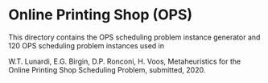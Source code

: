 # Online Printing Shop (OPS)

This directory contains the OPS scheduling problem instance generator and 120 OPS scheduling problem instances used in
  
   W.T. Lunardi, E.G. Birgin, D.P. Ronconi, H. Voos, Metaheuristics for the Online Printing Shop Scheduling Problem, submitted, 2020. 
